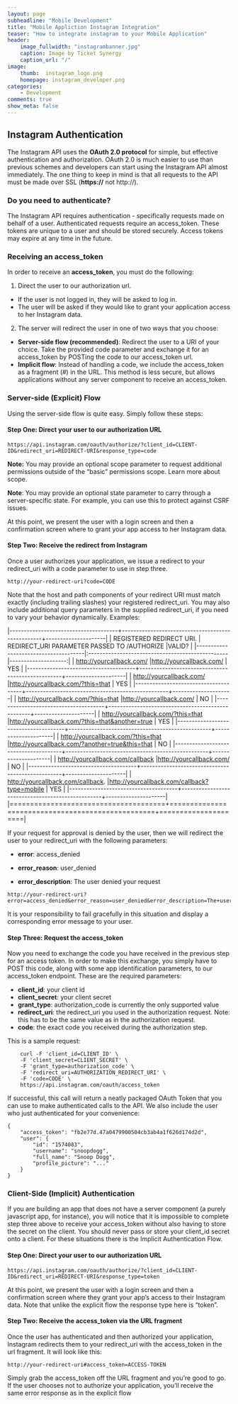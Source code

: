 ```yaml
---
layout: page
subheadline: "Mobile Development"
title: "Mobile Appliction Instagram Integration"
teaser: "How to integrate instagram to your Mobile Application"
header:
    image_fullwidth: "instagrambanner.jpg"
    caption: Image by Ticket Synergy
    caption_url: "/"
image:
    thumb:  instagram_logo.png
    homepage: instagram_developer.png
categories:
    - Development
comments: true
show_meta: false
---
```


<h2>Instagram Authentication</h2>
The Instagram API uses the <strong>OAuth 2.0 protocol</strong> for simple, but effective authentication and authorization. OAuth 2.0 is much easier to use than previous schemes and developers can start using the Instagram API almost immediately. The one thing to keep in mind is that all requests to the API must be made over SSL (<strong>https://</strong> not http://).

<h3>Do you need to authenticate?</h3>

The Instagram API requires authentication - specifically requests made on behalf of a user. Authenticated requests require an access_token. These tokens are unique to a user and should be stored securely. Access tokens may expire at any time in the future.

<h3>Receiving an access_token</h3>
In order to receive an <strong>access_token</strong>, you must do the following:

1. Direct the user to our authorization url.
- If the user is not logged in, they will be asked to log in.
- The user will be asked if they would like to grant your application access to her Instagram data.
2. The server will redirect the user in one of two ways that you choose:
- <strong>Server-side flow (recommended)</strong>: Redirect the user to a URI of your choice. Take the provided code parameter and exchange it for an access_token by POSTing the code to our access_token url.
- <strong>Implicit flow</strong>: Instead of handling a code, we include the access_token as a fragment (#) in the URL. This method is less secure, but allows applications without any server component to receive an access_token.


<h3>Server-side (Explicit) Flow</h3>
Using the server-side flow is quite easy. Simply follow these steps:

<h4>Step One: Direct your user to our authorization URL</h4>

~~~~~~~~
https://api.instagram.com/oauth/authorize/?client_id=CLIENT-ID&redirect_uri=REDIRECT-URI&response_type=code
~~~~~~~~

<strong>Note:</strong> You may provide an optional scope parameter to request additional permissions outside of the “basic” permissions scope. Learn more about scope.

<strong>Note</strong>: You may provide an optional state parameter to carry through a server-specific state. For example, you can use this to protect against CSRF issues.

At this point, we present the user with a login screen and then a confirmation screen where to grant your app access to her Instagram data.

<h4>Step Two: Receive the redirect from Instagram</h4>

Once a user authorizes your application, we issue a redirect to your redirect_uri with a code parameter to use in step three.

~~~~~~~~
http://your-redirect-uri?code=CODE
~~~~~~~~

Note that the host and path components of your redirect URI must match exactly (including trailing slashes) your registered redirect_uri. You may also include additional query parameters in the supplied redirect_uri, if you need to vary your behavior dynamically. Examples:

|--------------------------------------+--------------------------------------------------+---------------------|
| REGISTERED REDIRECT URI.             | REDIRECT_URI PARAMETER PASSED TO /AUTHORIZE      |VALID?               |
|--------------------------------------|:-------------------------------------------------|--------------------:|
| http://yourcallback.com/             |http://yourcallback.com/                          | YES                 |
|--------------------------------------+--------------------------------------------------+---------------------|
| http://yourcallback.com/             |http://yourcallback.com/?this=that                | YES                 |
|--------------------------------------+--------------------------------------------------+---------------------|
| http://yourcallback.com/?this=that   |http://yourcallback.com/                          | NO                  |
|--------------------------------------+--------------------------------------------------+---------------------|
| http://yourcallback.com/?this=that   |http://yourcallback.com/?this=that&another=true   | YES                 |
|--------------------------------------+--------------------------------------------------+---------------------|
| http://yourcallback.com/?this=that   |http://yourcallback.com/?another=true&this=that   | NO                  |
|--------------------------------------+--------------------------------------------------+---------------------|
| http://yourcallback.com/callback     |http://yourcallback.com/                          | NO                  |
|--------------------------------------+--------------------------------------------------+---------------------|
| http://yourcallback.com/callback.    |http://yourcallback.com/callback?type=mobile      | YES                 |
|--------------------------------------+--------------------------------------------------+---------------------|
|======================================+==================================================+=====================|

If your request for approval is denied by the user, then we will redirect the user to your redirect_uri with the following parameters:

- <strong>error</strong>: access_denied

- <strong>error_reason</strong>: user_denied

- <strong>error_description</strong>: The user denied your request

~~~~~~~~
http://your-redirect-uri?error=access_denied&error_reason=user_denied&error_description=The+user+denied+your+request
~~~~~~~~

It is your responsibility to fail gracefully in this situation and display a corresponding error message to your user.

<h4>Step Three: Request the access_token</h4>

Now you need to exchange the code you have received in the previous step for an access token. In order to make this exchange, you simply have to POST this code, along with some app identification parameters, to our access_token endpoint. These are the required parameters:

- <strong> client_id</strong>: your client id
- <strong>client_secret</strong>: your client secret
- <strong>grant_type</strong>: authorization_code is currently the only supported value
- <strong>redirect_uri</strong>: the redirect_uri you used in the authorization request. Note: this has to be the same value as in the authorization request.
- <strong>code</strong>: the exact code you received during the authorization step.

This is a sample request:

~~~~~~~~
    curl -F 'client_id=CLIENT_ID' \
    -F 'client_secret=CLIENT_SECRET' \
    -F 'grant_type=authorization_code' \
    -F 'redirect_uri=AUTHORIZATION_REDIRECT_URI' \
    -F 'code=CODE' \
    https://api.instagram.com/oauth/access_token
~~~~~~~~

If successful, this call will return a neatly packaged OAuth Token that you can use to make authenticated calls to the API. We also include the user who just authenticated for your convenience:

~~~~~~~~
{
    "access_token": "fb2e77d.47a0479900504cb3ab4a1f626d174d2d",
    "user": {
        "id": "1574083",
        "username": "snoopdogg",
        "full_name": "Snoop Dogg",
        "profile_picture": "..."
    }
}
~~~~~~~~

<h3>Client-Side (Implicit) Authentication</h3>
If you are building an app that does not have a server component (a purely javascript app, for instance), you will notice that it is impossible to complete step three above to receive your access_token without also having to store the secret on the client. You should never pass or store your client_id secret onto a client. For these situations there is the Implicit Authentication Flow.

<h4>Step One: Direct your user to our authorization URL</h4>

~~~~~~~~
https://api.instagram.com/oauth/authorize/?client_id=CLIENT-ID&redirect_uri=REDIRECT-URI&response_type=token
~~~~~~~~

At this point, we present the user with a login screen and then a confirmation screen where they grant your app’s access to their Instagram data. Note that unlike the explicit flow the response type here is “token”.

<h4>Step Two: Receive the access_token via the URL fragment</h4>

Once the user has authenticated and then authorized your application, Instagram redirects them to your redirect_uri with the access_token in the url fragment. It will look like this:
~~~~~~~~
http://your-redirect-uri#access_token=ACCESS-TOKEN
~~~~~~~~
Simply grab the access_token off the URL fragment and you’re good to go. If the user chooses not to authorize your application, you’ll receive the same error response as in the explicit flow


